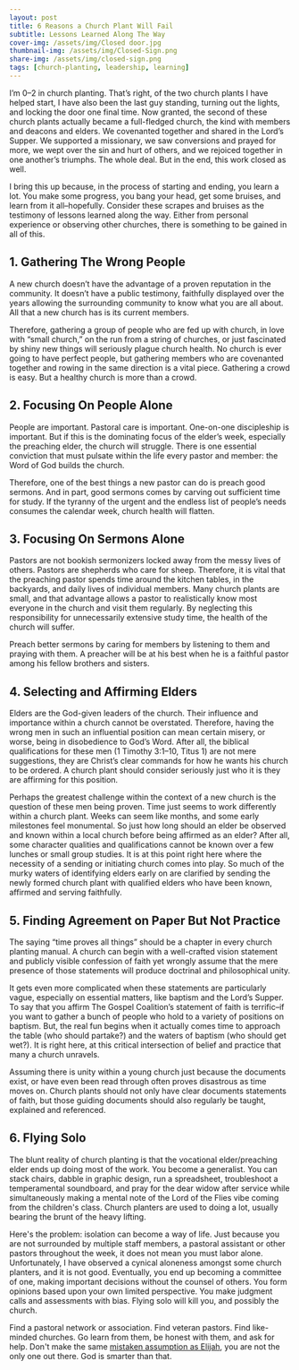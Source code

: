 ```yaml
---
layout: post
title: 6 Reasons a Church Plant Will Fail
subtitle: Lessons Learned Along The Way
cover-img: /assets/img/Closed door.jpg
thumbnail-img: /assets/img/Closed-Sign.png
share-img: /assets/img/closed-sign.png
tags: [church-planting, leadership, learning]
---
```


I’m 0–2 in church planting. That’s right, of the two church plants I have helped start, I have also been the last guy standing, turning out the lights, and locking the door one final time. Now granted, the second of these church plants actually became a full-fledged church, the kind with members and deacons and elders. We covenanted together and shared in the Lord’s Supper. We supported a missionary, we saw conversions and prayed for more, we wept over the sin and hurt of others, and we rejoiced together in one another’s triumphs. The whole deal. But in the end, this work closed as well.

I bring this up because, in the process of starting and ending, you learn a lot. You make some progress, you bang your head, get some bruises, and learn from it all–hopefully. Consider these scrapes and bruises as the testimony of lessons learned along the way. Either from personal experience or observing other churches, there is something to be gained in all of this.

## 1. Gathering The Wrong People
A new church doesn’t have the advantage of a proven reputation in the community. It doesn’t have a public testimony, faithfully displayed over the years allowing the surrounding community to know what you are all about. All that a new church has is its current members.

Therefore, gathering a group of people who are fed up with church, in love with “small church,” on the run from a string of churches, or just fascinated by shiny new things will seriously plague church health. No church is ever going to have perfect people, but gathering members who are covenanted together and rowing in the same direction is a vital piece. Gathering a crowd is easy. But a healthy church is more than a crowd.

## 2. Focusing On People Alone
People are important. Pastoral care is important. One-on-one discipleship is important. But if this is the dominating focus of the elder’s week, especially the preaching elder, the church will struggle. There is one essential conviction that must pulsate within the life every pastor and member: the Word of God builds the church.

Therefore, one of the best things a new pastor can do is preach good sermons. And in part, good sermons comes by carving out sufficient time for study. If the tyranny of the urgent and the endless list of people’s needs consumes the calendar week, church health will flatten.

## 3. Focusing On Sermons Alone
Pastors are not bookish sermonizers locked away from the messy lives of others. Pastors are shepherds who care for sheep. Therefore, it is vital that the preaching pastor spends time around the kitchen tables, in the backyards, and daily lives of individual members. Many church plants are small, and that advantage allows a pastor to realistically know most everyone in the church and visit them regularly. By neglecting this responsibility for unnecessarily extensive study time, the health of the church will suffer.

Preach better sermons by caring for members by listening to them and praying with them. A preacher will be at his best when he is a faithful pastor among his fellow brothers and sisters.

## 4. Selecting and Affirming Elders
Elders are the God-given leaders of the church. Their influence and importance within a church cannot be overstated. Therefore, having the wrong men in such an influential position can mean certain misery, or worse, being in disobedience to God’s Word. After all, the biblical qualifications for these men (1 Timothy 3:1–10, Titus 1) are not mere suggestions, they are Christ’s clear commands for how he wants his church to be ordered. A church plant should consider seriously just who it is they are affirming for this position.

Perhaps the greatest challenge within the context of a new church is the question of these men being proven. Time just seems to work differently within a church plant. Weeks can seem like months, and some early milestones feel monumental. So just how long should an elder be observed and known within a local church before being affirmed as an elder? After all, some character qualities and qualifications cannot be known over a few lunches or small group studies. It is at this point right here where the necessity of a sending or initiating church comes into play. So much of the murky waters of identifying elders early on are clarified by sending the newly formed church plant with qualified elders who have been known, affirmed and serving faithfully.

## 5. Finding Agreement on Paper But Not Practice
The saying “time proves all things” should be a chapter in every church planting manual. A church can begin with a well-crafted vision statement and publicly visible confession of faith yet wrongly assume that the mere presence of those statements will produce doctrinal and philosophical unity.

It gets even more complicated when these statements are particularly vague, especially on essential matters, like baptism and the Lord’s Supper. To say that you affirm The Gospel Coalition’s statement of faith is terrific–if you want to gather a bunch of people who hold to a variety of positions on baptism. But, the real fun begins when it actually comes time to approach the table (who should partake?) and the waters of baptism (who should get wet?). It is right here, at this critical intersection of belief and practice that many a church unravels.

Assuming there is unity within a young church just because the documents exist, or have even been read through often proves disastrous as time moves on. Church plants should not only have clear documents statements of faith, but those guiding documents should also regularly be taught, explained and referenced.

## 6. Flying Solo
The blunt reality of church planting is that the vocational elder/preaching elder ends up doing most of the work. You become a generalist. You can stack chairs, dabble in graphic design, run a spreadsheet, troubleshoot a temperamental soundboard, and pray for the dear widow after service while simultaneously making a mental note of the Lord of the Flies vibe coming from the children's class. Church planters are used to doing a lot, usually bearing the brunt of the heavy lifting.

Here's the problem: isolation can become a way of life. Just because you are not surrounded by multiple staff members, a pastoral assistant or other pastors throughout the week, it does not mean you must labor alone. Unfortunately, I have observed a cynical aloneness amongst some church planters, and it is not good. Eventually, you end up becoming a committee of one, making important decisions without the counsel of others. You form opinions based upon your own limited perspective. You make judgment calls and assessments with bias. Flying solo will kill you, and possibly the church.

Find a pastoral network or association. Find veteran pastors. Find like-minded churches. Go learn from them, be honest with them, and ask for help. Don't make the same [mistaken assumption as Elijah](https://www.esv.org/1+Kings+19/), you are not the only one out there. God is smarter than that.






